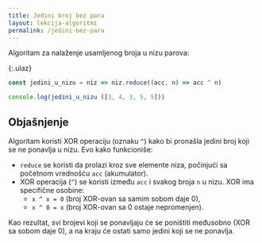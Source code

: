 ```yaml
---
title: Jedini broj bez para
layout: lekcija-algoritmi
permalink: /jedini-bez-para
---
```


Algoritam za nalaženje usamljenog broja u nizu parova:

{:.ulaz}
```js
const jedini_u_nizu = niz => niz.reduce((acc, n) => acc ^ n)

console.log(jedini_u_nizu ([3, 4, 3, 5, 5]))
```

## Objašnjenje

Algoritam koristi XOR operaciju (oznaku `^`) kako bi pronašla jedini broj koji se ne ponavlja u nizu. Evo kako funkcioniše:

- `reduce` se koristi da prolazi kroz sve elemente niza, počinjući sa početnom vrednošću `acc` (akumulator).
- XOR operacija (`^`) se koristi između `acc` i svakog broja `n` u nizu. XOR ima specifične osobine:
  - `x ^ x = 0` (broj XOR-ovan sa samim sobom daje 0),
  - `x ^ 0 = x` (broj XOR-ovan sa 0 ostaje nepromenjen).
  
Kao rezultat, svi brojevi koji se ponavljaju će se poništiti međusobno (XOR sa sobom daje 0), a na kraju će ostati samo jedini koji se ne ponavlja.
